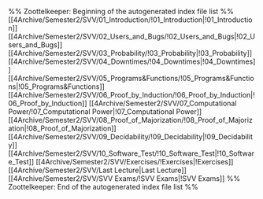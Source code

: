 %% Zoottelkeeper: Beginning of the autogenerated index file list  %%
 [[4Archive/Semester2/SVV/01_Introduction/!01_Introduction|!01_Introduction]]
 [[4Archive/Semester2/SVV/02_Users_and_Bugs/!02_Users_and_Bugs|!02_Users_and_Bugs]]
 [[4Archive/Semester2/SVV/03_Probability/!03_Probability|!03_Probability]]
 [[4Archive/Semester2/SVV/04_Downtimes/!04_Downtimes|!04_Downtimes]]
 [[4Archive/Semester2/SVV/05_Programs&Functions/!05_Programs&Functions|!05_Programs&Functions]]
 [[4Archive/Semester2/SVV/06_Proof_by_Induction/!06_Proof_by_Induction|!06_Proof_by_Induction]]
 [[4Archive/Semester2/SVV/07_Computational Power/!07_Computational Power|!07_Computational Power]]
 [[4Archive/Semester2/SVV/08_Proof_of_Majorization/!08_Proof_of_Majorization|!08_Proof_of_Majorization]]
 [[4Archive/Semester2/SVV/09_Decidability/!09_Decidability|!09_Decidability]]
 [[4Archive/Semester2/SVV/10_Software_Test/!10_Software_Test|!10_Software_Test]]
 [[4Archive/Semester2/SVV/Exercises/!Exercises|!Exercises]]
 [[4Archive/Semester2/SVV/Last Lecture|Last Lecture]]
 [[4Archive/Semester2/SVV/SVV Exams/!SVV Exams|!SVV Exams]]
%% Zoottelkeeper: End of the autogenerated index file list  %%
